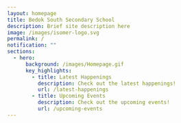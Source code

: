 ```yaml
---
layout: homepage
title: Bedok South Secondary School
description: Brief site description here
image: /images/isomer-logo.svg
permalink: /
notification: ""
sections:
  - hero:
      background: /images/Homepage.gif
      key_highlights:
        - title: Latest Happenings
          description: Check out the latest happenings!
          url: /latest-happenings
        - title: Upcoming Events
          description: Check out the upcoming events!
          url: /upcoming-events
---
```


